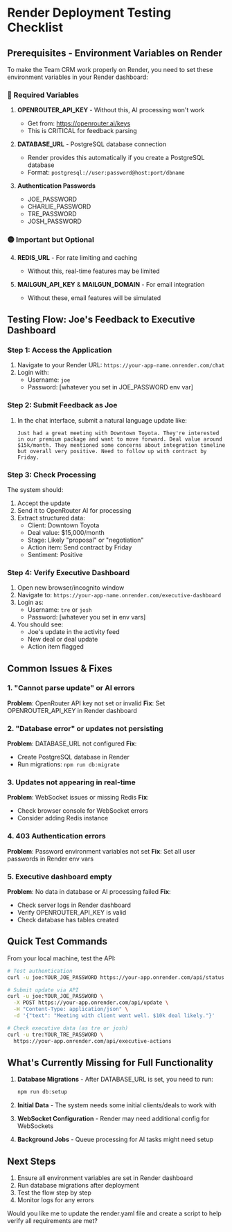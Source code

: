 # Render Deployment Testing Checklist

## Prerequisites - Environment Variables on Render

To make the Team CRM work properly on Render, you need to set these environment variables in your Render dashboard:

### 🔴 Required Variables
1. **OPENROUTER_API_KEY** - Without this, AI processing won't work
   - Get from: https://openrouter.ai/keys
   - This is CRITICAL for feedback parsing

2. **DATABASE_URL** - PostgreSQL database connection
   - Render provides this automatically if you create a PostgreSQL database
   - Format: `postgresql://user:password@host:port/dbname`

3. **Authentication Passwords**
   - JOE_PASSWORD
   - CHARLIE_PASSWORD
   - TRE_PASSWORD
   - JOSH_PASSWORD

### 🟡 Important but Optional
4. **REDIS_URL** - For rate limiting and caching
   - Without this, real-time features may be limited

5. **MAILGUN_API_KEY** & **MAILGUN_DOMAIN** - For email integration
   - Without these, email features will be simulated

## Testing Flow: Joe's Feedback to Executive Dashboard

### Step 1: Access the Application
1. Navigate to your Render URL: `https://your-app-name.onrender.com/chat`
2. Login with:
   - Username: `joe`
   - Password: [whatever you set in JOE_PASSWORD env var]

### Step 2: Submit Feedback as Joe
1. In the chat interface, submit a natural language update like:
   ```
   Just had a great meeting with Downtown Toyota. They're interested in our premium package and want to move forward. Deal value around $15k/month. They mentioned some concerns about integration timeline but overall very positive. Need to follow up with contract by Friday.
   ```

### Step 3: Check Processing
The system should:
1. Accept the update
2. Send it to OpenRouter AI for processing
3. Extract structured data:
   - Client: Downtown Toyota
   - Deal value: $15,000/month
   - Stage: Likely "proposal" or "negotiation"
   - Action item: Send contract by Friday
   - Sentiment: Positive

### Step 4: Verify Executive Dashboard
1. Open new browser/incognito window
2. Navigate to: `https://your-app-name.onrender.com/executive-dashboard`
3. Login as:
   - Username: `tre` or `josh`
   - Password: [whatever you set in env vars]
4. You should see:
   - Joe's update in the activity feed
   - New deal or deal update
   - Action item flagged

## Common Issues & Fixes

### 1. "Cannot parse update" or AI errors
**Problem**: OpenRouter API key not set or invalid
**Fix**: Set OPENROUTER_API_KEY in Render dashboard

### 2. "Database error" or updates not persisting
**Problem**: DATABASE_URL not configured
**Fix**: 
- Create PostgreSQL database in Render
- Run migrations: `npm run db:migrate`

### 3. Updates not appearing in real-time
**Problem**: WebSocket issues or missing Redis
**Fix**: 
- Check browser console for WebSocket errors
- Consider adding Redis instance

### 4. 403 Authentication errors
**Problem**: Password environment variables not set
**Fix**: Set all user passwords in Render env vars

### 5. Executive dashboard empty
**Problem**: No data in database or AI processing failed
**Fix**: 
- Check server logs in Render dashboard
- Verify OPENROUTER_API_KEY is valid
- Check database has tables created

## Quick Test Commands

From your local machine, test the API:

```bash
# Test authentication
curl -u joe:YOUR_JOE_PASSWORD https://your-app.onrender.com/api/status

# Submit update via API
curl -u joe:YOUR_JOE_PASSWORD \
  -X POST https://your-app.onrender.com/api/update \
  -H "Content-Type: application/json" \
  -d '{"text": "Meeting with client went well. $10k deal likely."}'

# Check executive data (as tre or josh)
curl -u tre:YOUR_TRE_PASSWORD \
  https://your-app.onrender.com/api/executive-actions
```

## What's Currently Missing for Full Functionality

1. **Database Migrations** - After DATABASE_URL is set, you need to run:
   ```bash
   npm run db:setup
   ```

2. **Initial Data** - The system needs some initial clients/deals to work with

3. **WebSocket Configuration** - Render may need additional config for WebSockets

4. **Background Jobs** - Queue processing for AI tasks might need setup

## Next Steps

1. Ensure all environment variables are set in Render dashboard
2. Run database migrations after deployment
3. Test the flow step by step
4. Monitor logs for any errors

Would you like me to update the render.yaml file and create a script to help verify all requirements are met?